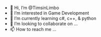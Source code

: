 - 👋 Hi, I’m @TimsinLimbo
- 👀 I’m interested in Game Development
- 🌱 I’m currently learning c#, c++, & python
- 💞️ I’m looking to collaborate on ...
- 📫 How to reach me ... 

<!---
TimsinLimbo/TimsinLimbo is a ✨ special ✨ repository because its `README.md` (this file) appears on your GitHub profile.
You can click the Preview link to take a look at your changes.
--->
